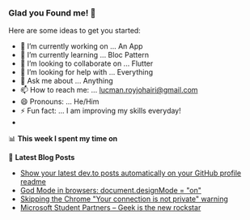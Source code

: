### Glad you Found me! 👋

<!--
**LucmanRoyJohairi/LucmanRoyJohairi** is a ✨ _special_ ✨ repository because its `README.md` (this file) appears on your GitHub profile.
-->

Here are some ideas to get you started:

- 🔭 I’m currently working on ... An App
- 🌱 I’m currently learning ... Bloc Pattern
- 👯 I’m looking to collaborate on ... Flutter
- 🤔 I’m looking for help with ... Everything
- 💬 Ask me about ... Anything
- 📫 How to reach me: ... [lucman.royjohairi@gmail.com](mailto:lucman.royjohairi@gmail.com)
- 😄 Pronouns: ... He/Him
- ⚡ Fun fact: ... I am improving my skills everyday!
- 
📊 **This week I spent my time on**
<!--
![Wwakatime stats](https://github-readme-stats-taupe-two.vercel.app/api/wakatime?username=gautamkrishnar&hide_title=true&hide_border=true&langs_count=5)-->

📕 **Latest Blog Posts**
<!-- BLOG-POST-LIST:START -->
- [Show your latest dev.to posts automatically on your GitHub profile readme](https://dev.to/gautamkrishnar/show-your-latest-dev-to-posts-automatically-in-your-github-profile-readme-3nk8)
- [God Mode in browsers: document.designMode = "on"](https://dev.to/gautamkrishnar/god-mode-in-browsers-document-designmode-on-2pmo)
- [Skipping the Chrome "Your connection is not private" warning](https://dev.to/gautamkrishnar/quickbits-1-skipping-the-chrome-your-connection-is-not-private-warning-4kp1)
- [Microsoft Student Partners – Geek is the new rockstar](https://dev.to/gautamkrishnar/microsoft-student-partners--geek-is-the-new-rockstar)
<!-- BLOG-POST-LIST:END -->

<img src='https://profile-counter.glitch.me/gautamkrishnar/count.svg' width='0px'>
